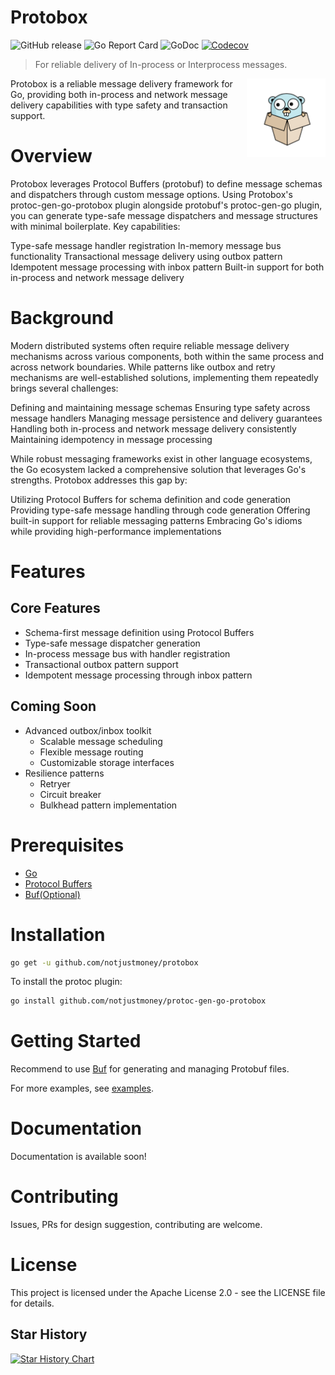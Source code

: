 # Protobox
![GitHub release](https://img.shields.io/github/release/notjustmoney/protobox.svg)
![Go Report Card](https://goreportcard.com/badge/github.com/notjustmoney/protobox)
![GoDoc](https://godoc.org/github.com/notjustmoney/protobox?status.svg)
[![Codecov](https://codecov.io/gh/notjustmoney/protobox/branch/main/graph/badge.svg)](https://codecov.io/gh/notjustmoney/protobox)


> For reliable delivery of In-process or Interprocess messages.

<p>
<img src="./logo/protobox-gopher.png" style="width: 25%; float: right; margin: 0 0 10px 20px;" alt="protobox-gopher">
Protobox is a reliable message delivery framework for Go, providing both in-process and network message delivery capabilities with type safety and transaction support.
</p>

# Overview
Protobox leverages Protocol Buffers (protobuf) to define message schemas and dispatchers through custom message options. Using Protobox's protoc-gen-go-protobox plugin alongside protobuf's protoc-gen-go plugin, you can generate type-safe message dispatchers and message structures with minimal boilerplate.
Key capabilities:

Type-safe message handler registration
In-memory message bus functionality
Transactional message delivery using outbox pattern
Idempotent message processing with inbox pattern
Built-in support for both in-process and network message delivery


# Background
Modern distributed systems often require reliable message delivery mechanisms across various components, both within the same process and across network boundaries. While patterns like outbox and retry mechanisms are well-established solutions, implementing them repeatedly brings several challenges:

Defining and maintaining message schemas
Ensuring type safety across message handlers
Managing message persistence and delivery guarantees
Handling both in-process and network message delivery consistently
Maintaining idempotency in message processing

While robust messaging frameworks exist in other language ecosystems, the Go ecosystem lacked a comprehensive solution that leverages Go's strengths. Protobox addresses this gap by:

Utilizing Protocol Buffers for schema definition and code generation
Providing type-safe message handling through code generation
Offering built-in support for reliable messaging patterns
Embracing Go's idioms while providing high-performance implementations

# Features
## Core Features

- Schema-first message definition using Protocol Buffers
- Type-safe message dispatcher generation
- In-process message bus with handler registration
- Transactional outbox pattern support
- Idempotent message processing through inbox pattern

## Coming Soon

- Advanced outbox/inbox toolkit
  - Scalable message scheduling
  - Flexible message routing
  - Customizable storage interfaces
- Resilience patterns
  - Retryer
  - Circuit breaker
  - Bulkhead pattern implementation

# Prerequisites
- [Go](https://golang.org/dl/)
- [Protocol Buffers](https://developers.google.com/protocol-buffers/docs/downloads)
- [Buf(Optional)](https://docs.buf.build/installation)

# Installation
```bash
go get -u github.com/notjustmoney/protobox
```

To install the protoc plugin:
```bash
go install github.com/notjustmoney/protoc-gen-go-protobox
```

# Getting Started
Recommend to use [Buf](https://docs.buf.build/installation) for generating and managing Protobuf files.

For more examples, see [examples](./examples).

# Documentation
Documentation is available soon!

# Contributing
Issues, PRs for design suggestion, contributing are welcome.

# License
This project is licensed under the Apache License 2.0 - see the LICENSE file for details.

## Star History

[![Star History Chart](https://api.star-history.com/svg?repos=notjustmoney/protobox&type=Date)](https://star-history.com/#notjustmoney/protobox&Date)